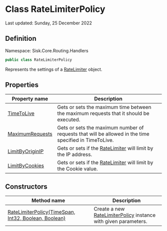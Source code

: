 # Class RateLimiterPolicy
Last updated: Sunday, 25 December 2022

## Definition
Namespace: Sisk.Core.Routing.Handlers

```csharp
public class RateLimiterPolicy
```

Represents the settings of a [RateLimiter](/spec/Sisk/Core/Routing/Handlers/RateLimiter) object.

## Properties

| Property name | Description |
| --- | --- |
| [TimeToLive](/spec/Sisk/Core/Routing/Handlers/RateLimiterPolicy/TimeToLive) | Gets or sets the maximum time between the maximum requests that it should be executed. | 
| [MaximumRequests](/spec/Sisk/Core/Routing/Handlers/RateLimiterPolicy/MaximumRequests) | Gets or sets the maximum number of requests that will be allowed in the time specified in TimeToLive. | 
| [LimitByOriginIP](/spec/Sisk/Core/Routing/Handlers/RateLimiterPolicy/LimitByOriginIP) | Gets or sets if the [RateLimiter](/spec/Sisk/Core/Routing/Handlers/RateLimiter) will limit by the IP address. | 
| [LimitByCookies](/spec/Sisk/Core/Routing/Handlers/RateLimiterPolicy/LimitByCookies) | Gets or sets if the [RateLimiter](/spec/Sisk/Core/Routing/Handlers/RateLimiter) will limit by the Cookie value. | 

## Constructors

| Method name | Description |
| --- | --- |
| [RateLimiterPolicy(TimeSpan, Int32, Boolean, Boolean)](/spec/Sisk/Core/Routing/Handlers/RateLimiterPolicy/_ctor--TimeSpan-Int32-Boolean-Boolean) | Create a new [RateLimiterPolicy](/spec/Sisk/Core/Routing/Handlers/RateLimiterPolicy) instance with given parameters. | 

